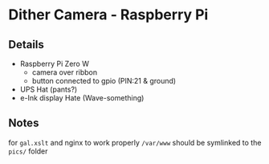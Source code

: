# Dither Camera - Raspberry Pi

## Details

- Raspberry Pi Zero W
    - camera over ribbon
    - button connected to gpio (PIN:21 & ground)
- UPS Hat (pants?)
- e-Ink display Hate (Wave-something)

## Notes
for `gal.xslt` and nginx to work properly `/var/www` should be symlinked to the `pics/` folder
